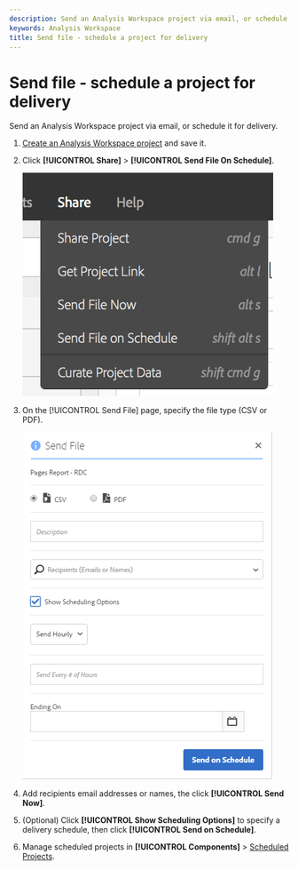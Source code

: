 ```yaml
---
description: Send an Analysis Workspace project via email, or schedule it for delivery.
keywords: Analysis Workspace
title: Send file - schedule a project for delivery
---
```


# Send file - schedule a project for delivery

Send an Analysis Workspace project via email, or schedule it for delivery.

1. [Create an Analysis Workspace project](https://docs.adobe.com/content/help/en/analytics/analyze/analysis-workspace/build-workspace-project/t-freeform-project.html) and save it.
1. Click **[!UICONTROL Share]** > **[!UICONTROL Send File On Schedule]**.

   ![Step Result](assets/send-file.png)

1. On the [!UICONTROL Send File] page, specify the file type (CSV or PDF).

   ![Step Result](assets/send-file-pop-up.png)

1. Add recipients email addresses or names, the click **[!UICONTROL Send Now]**.
1. (Optional) Click **[!UICONTROL Show Scheduling Options]** to specify a delivery schedule, then click **[!UICONTROL Send on Schedule]**.
1. Manage scheduled projects in **[!UICONTROL Components]** > [Scheduled Projects](/help/analysis-workspace/curate-share/schedule-projects.md).

